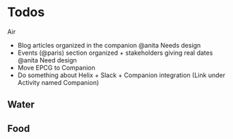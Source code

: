 # Todos

Air
- Blog articles organized in the companion @anita Needs design
- Events (@paris) section organized + stakeholders giving real dates @anita Need design
- Move EPCG to Companion
- Do something about Helix + Slack + Companion integration (Link under Activity named Companion)

Water
-

Food
-
